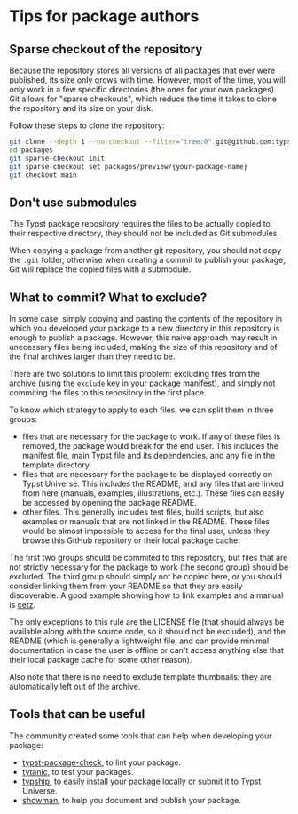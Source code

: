 # Tips for package authors

## Sparse checkout of the repository

Because the repository stores all versions of all packages that ever were
published, its size only grows with time. However, most of the time, you will
only work in a few specific directories (the ones for your own packages). Git
allows for "sparse checkouts", which reduce the time it takes to clone the
repository and its size on your disk.

Follow these steps to clone the repository:

```sh
git clone --depth 1 --no-checkout --filter="tree:0" git@github.com:typst/packages
cd packages
git sparse-checkout init
git sparse-checkout set packages/preview/{your-package-name}
git checkout main
```

## Don't use submodules

The Typst package repository requires the files to be actually copied
to their respective directory, they should not be included as Git submodules.

When copying a package from another git repository, you should not copy the
`.git` folder, otherwise when creating a commit to publish your package,
Git will replace the copied files with a submodule.

## What to commit? What to exclude?

In some case, simply copying and pasting the contents of the repository in which
you developed your package to a new directory in this repository is enough to
publish a package. However, this naive approach may result in unecessary files
being included, making the size of this repository and of the final archives
larger than they need to be.

There are two solutions to limit this problem: excluding files from the archive
(using the `exclude` key in your package manifest), and simply not commiting the
files to this repository in the first place.

To know which strategy to apply to each files, we can split them in three groups:

- files that are necessary for the package to work. If any of these files is
  removed, the package would break for the end user. This includes the manifest
  file, main Typst file and its dependencies, and any file in the template
  directory.
- files that are necessary for the package to be displayed correctly on Typst
  Universe. This includes the README, and any files that are linked from here
  (manuals, examples, illustrations, etc.). These files can easily be accessed
  by opening the package README.
- other files. This generally includes test files, build scripts, but also
  examples or manuals that are not linked in the README. These files would be
  almost impossible to access for the final user, unless they browse this GitHub
  repository or their local package cache.

The first two groups should be commited to this repository, but files that are
not strictly necessary for the package to work (the second group) should be
excluded. The third group should simply not be copied here, or you should
consider linking them from your README so that they are easily discoverable. A
good example showing how to link examples and a manual is [cetz].

The only exceptions to this rule are the LICENSE file (that should always be
available along with the source code, so it should not be excluded), and the
README (which is generally a lightweight file, and can provide minimal
documentation in case the user is offline or can't access anything else that
their local package cache for some other reason).

Also note that there is no need to exclude template thumbnails: they are
automatically left out of the archive.

## Tools that can be useful

The community created some tools that can help when developing your package:

- [typst-package-check], to lint your package.
- [tytanic], to test your packages.
- [typship], to easily install your package locally or submit it to Typst Universe.
- [showman], to help you document and publish your package.

[cetz]: https://typst.app/universe/package/cetz/0.3.4
[typst-package-check]: https://github.com/typst/package-check
[tytanic]: https://tingerrr.github.io/tytanic/index.html
[typship]: https://github.com/sjfhsjfh/typship
[showman]: https://github.com/ntjess/showman